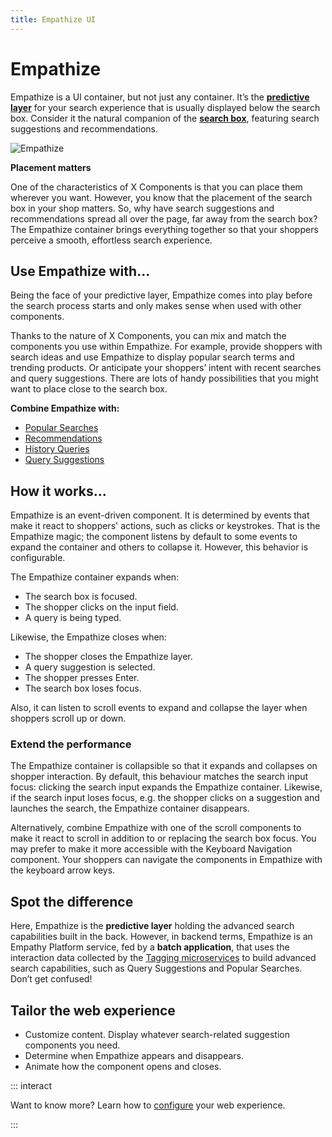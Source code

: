 ```yaml
---
title: Empathize UI
---
```


# Empathize

Empathize is a UI container, but not just any container. It’s the
**[predictive layer](/explore-empathy-platform/overview/predictive-layer.md)** for your search
experience that is usually displayed below the search box. Consider it the natural companion of the
**[search box](search-box.md)**, featuring search suggestions and recommendations.

![Empathize](/assets/media/xcomponents_func_empathize.gif)

**Placement matters** 

One of the characteristics of X&nbsp;Components is that you can place them
wherever you want. However, you know that the placement of the search box in your shop matters. So,
why have search suggestions and recommendations spread all over the page, far away from the search
box? The Empathize container brings everything together so that your shoppers perceive a smooth,
effortless search experience.

## Use Empathize with...

Being the face of your predictive layer, Empathize comes into play before the search process starts
and only makes sense when used with other components.

Thanks to the nature of X&nbsp;Components, you can mix and match the components you use within
Empathize. For example, provide shoppers with search ideas and use Empathize to display popular
search terms and trending products. Or anticipate your shoppers’ intent with recent searches and
query suggestions. There are lots of handy possibilities that you might want to place close to the
search box.

**Combine Empathize with:**

- [Popular Searches](popular-searches.md)
- [Recommendations](recommendations.md)
- [History Queries](history-queries.md)
- [Query Suggestions](query-suggestions.md)

## How it works...

Empathize is an event-driven component. It is determined by events that make it react to shoppers'
actions, such as clicks or keystrokes. That is the Empathize magic; the component listens by default
to some events to expand the container and others to collapse it. However, this behavior is
configurable.

The Empathize container expands when:

- The search box is focused.
- The shopper clicks on the input field.
- A query is being typed.

Likewise, the Empathize closes when:

- The shopper closes the Empathize layer.
- A query suggestion is selected.
- The shopper presses Enter.
- The search box loses focus.

Also, it can listen to scroll events to expand and collapse the layer when shoppers scroll up or
down.

### Extend the performance

The Empathize container is collapsible so that it expands and collapses on shopper interaction. By
default, this behaviour matches the search input focus: clicking the search input expands the
Empathize container. Likewise, if the search input loses focus, e.g. the shopper clicks on a
suggestion and launches the search, the Empathize container disappears.

Alternatively, combine Empathize with one of the scroll components to make it react to scroll in
addition to or replacing the search box focus. You may prefer to make it more accessible with the
Keyboard Navigation component. Your shoppers can navigate the components in Empathize with the
keyboard arrow keys.

<!--
**Enhance Empathize usability with...**
- Keyboard scroll
- Keyboard navigation
-->

<!--link to keyboard navigation components when available-->

## Spot the difference

Here, Empathize is the **predictive layer** holding the advanced search capabilities built in the
back. However, in backend terms, Empathize is an Empathy Platform service, fed by a **batch
application**, that uses the interaction data collected by the
[Tagging microservices](/explore-empathy-platform/capture-shopper-interaction/) to build advanced
search capabilities, such as Query Suggestions and Popular Searches. Don’t get confused!

## Tailor the web experience

- Customize content. Display whatever search-related suggestion components you need.
- Determine when Empathize appears and disappears.
- Animate how the component opens and closes.

::: interact

Want to know more? Learn how to [configure](/empathy-for-developers/ui-reference/) your web
experience.

:::

